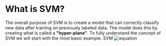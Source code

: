 # What is SVM?

The overall purpose of SVM is to create a model that can correctly classify new data after training on previously labeled data. The model does this by creating what is called a **"hyper-plane"**. To fully understand the concept of SVM we will start with the most basic example. SVM ![equation](<img src="http://www.sciweavers.org/tex2img.php?eq=%5Cmathbb%7BR%7D%5E2&bc=White&fc=Black&im=jpg&fs=12&ff=arev&edit=0" align="center" border="0" alt="\mathbb{R}^2" width="214" height="18" />)
